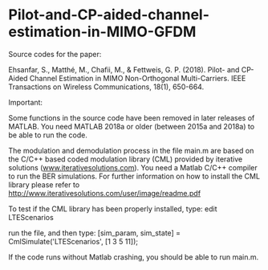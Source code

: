 # Pilot-and-CP-aided-channel-estimation-in-MIMO-GFDM
Source codes for the paper: 

Ehsanfar, S., Matthé, M., Chafii, M., & Fettweis, G. P. (2018). Pilot- and CP-Aided Channel Estimation in MIMO Non-Orthogonal Multi-Carriers. IEEE Transactions on Wireless Communications, 18(1), 650-664.

Important:

Some functions in the source code have been removed in later releases of MATLAB. You need MATLAB 2018a or older (between 2015a and 2018a) to be able to run the code. 

The modulation and demodulation process in the file main.m are based on the C/C++ based coded modulation library (CML) provided by iterative solutions (www.iterativesolutions.com). You need a Matlab C/C++ compiler to run the BER simulations. For further information on how to install the CML library please refer to http://www.iterativesolutions.com/user/image/readme.pdf

To test if the CML library has been properly installed, type:
edit LTEScenarios

run the file, and then type: 
[sim_param, sim_state] = CmlSimulate('LTEScenarios', [1 3 5 11]);

If the code runs without Matlab crashing, you should be able to run main.m.





